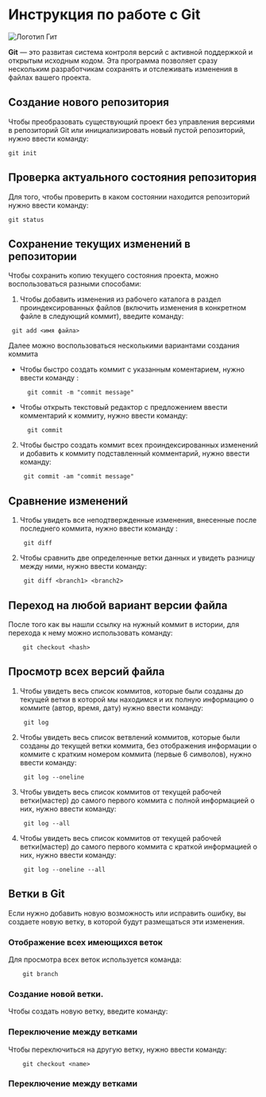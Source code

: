 # Инструкция по работе с Git

![Логотип Гит](Git.jpg) 

**Git** — это развитая система контроля версий с активной поддержкой и открытым исходным кодом. Эта программа позволяет сразу нескольким разработчикам сохранять и отслеживать изменения в файлах вашего проекта.

## Создание нового репозитория

Чтобы преобразовать существующий проект без управления версиями в репозиторий Git или инициализировать новый пустой репозиторий, нужно ввести команду:

    git init

## Проверка актуального состояния репозитория

Для того, чтобы проверить в каком состоянии находится репозиторий нужно ввести команду:

    git status

## Сохранение текущих изменений  в репозитории

Чтобы сохранить копию текущего состояния проекта, можно воспользоваться разными способами:
  1.  Чтобы добавить изменения из рабочего каталога в раздел проиндексированных файлов (включить изменения в конкретном файле в следующий коммит), введите команду:

     git add <имя файла> 

Далее можно воспользоваться несколькими вариантами создания коммита
- Чтобы быстро создать коммит с указанным коментарием, нужно ввести команду :

        git commit -m "commit message"

- Чтобы открыть текстовый редактор с предложением ввести комментарий к коммиту, нужно ввести команду:

        git commit

2. Чтобы быстро создать коммит всех проиндексированных изменений и добавить к коммиту подставленный комментарий, нужно ввести команду:

        git commit -am "commit message"

## Сравнение изменений

1. Чтобы увидеть все неподтвержденные изменения, внесенные после последнего коммита, нужно ввести команду :

        git diff

2. Чтобы сравнить две определенные ветки данных и увидеть разницу между ними, нужно ввести команду:

        git diff <branch1> <branch2>

## Переход на любой вариант версии файла

После того как вы нашли ссылку на нужный коммит в истории, для перехода к нему можно использовать команду:

        git checkout <hash>

## Просмотр всех версий файла

1. Чтобы увидеть  весь список  коммитов, которые были созданы до  текущей ветки  в которой мы находимся и их полную информацию о коммите (автор, время, дату) нужно ввести команду:

        git log

2. Чтобы увидеть весь список ветвлений коммитов, которые были созданы до текущей ветки коммита, без отображения информации о коммите с кратким номером коммита (первые 6 символов), нужно ввести команду: 

        git log --oneline
3. Чтобы увидеть весь список коммитов от текущей рабочей ветки(мастер) до самого первого коммита с полной информацией о них, нужно ввести команду: 

        git log --all

4. Чтобы увидеть весь список коммитов от текущей рабочей ветки(мастер) до самого первого коммита с краткой информацией о них, нужно ввести команду: 

        git log --oneline --all

## Ветки в Git

Если нужно добавить новую возможность или исправить ошибку, вы создаете новую ветку, в которой будут размещаться эти изменения.

### Отображение всех имеющихся веток

Для просмотра всех веток используется команда:

        git branch

### Создание новой ветки.

Чтобы создать новую ветку, введите команду:

### Переключение между ветками

Чтобы переключиться на другую ветку, нужно ввести команду: 


        git checkout <name>
### Переключение между ветками

